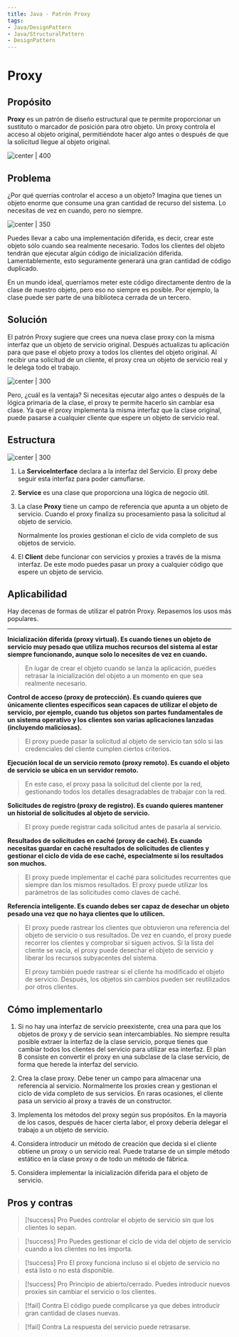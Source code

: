 ```yaml
---
title: Java - Patrón Proxy
tags:  
- Java/DesignPattern
- Java/StructuralPattern
- DesignPattern
---
```


# Proxy

## Propósito

**Proxy** es un patrón de diseño estructural que te permite proporcionar un sustituto o marcador de posición para otro objeto. Un proxy controla el acceso al objeto original, permitiéndote hacer algo antes o después de que la solicitud llegue al objeto original.

![center | 400](https://refactoring.guru/images/patterns/content/proxy/proxy.png)

## Problema

¿Por qué querrías controlar el acceso a un objeto? Imagina que tienes un objeto enorme que consume una gran cantidad de recurso del sistema. Lo necesitas de vez en cuando, pero no siempre.

![center | 350](https://refactoring.guru/images/patterns/diagrams/proxy/problem-es.png)

Puedes llevar a cabo una implementación diferida, es decir, crear este objeto sólo cuando sea realmente necesario. Todos los clientes del objeto tendrán que ejecutar algún código de inicialización diferida. Lamentablemente, esto seguramente generará una gran cantidad de código duplicado.

En un mundo ideal, querríamos meter este código directamente dentro de la clase de nuestro objeto, pero eso no siempre es posible. Por ejemplo, la clase puede ser parte de una biblioteca cerrada de un tercero.

## Solución

El patrón Proxy sugiere que crees una nueva clase proxy con la misma interfaz que un objeto de servicio original. Después actualizas tu aplicación para que pase el objeto proxy a todos los clientes del objeto original. Al recibir una solicitud de un cliente, el proxy crea un objeto de servicio real y le delega todo el trabajo.

![center | 300](https://refactoring.guru/images/patterns/diagrams/proxy/solution-es.png)

Pero, ¿cuál es la ventaja? Si necesitas ejecutar algo antes o después de la lógica primaria de la clase, el proxy te permite hacerlo sin  cambiar esa clase. Ya que el proxy implementa la misma interfaz que la clase original, puede pasarse a cualquier cliente que espere un objeto de servicio real.

## Estructura

![center | 300](https://refactoring.guru/images/patterns/diagrams/proxy/structure-indexed.png)

1. La **ServiceInterface** declara a la interfaz del Servicio. El proxy debe seguir esta interfaz para poder camuflarse.
   
2. **Service** es una clase que proporciona una lógica de negocio útil.
   
3. La clase **Proxy** tiene un campo de referencia que apunta a un objeto de servicio. Cuando el proxy finaliza su procesamiento pasa la solicitud al objeto de servicio.
   
   Normalmente los proxies gestionan el ciclo de vida completo de sus objetos de servicio.
   
4. El **Client** debe funcionar con servicios y proxies a través de la misma interfaz. De este modo puedes pasar un proxy a cualquier código que espere un objeto de servicio.

## Aplicabilidad

Hay decenas de formas de utilizar el patrón Proxy. Repasemos los usos más populares.

---

**Inicialización diferida (proxy virtual). Es cuando tienes un objeto de servicio muy pesado que utiliza muchos recursos del sistema al estar siempre funcionando, aunque solo lo necesites de vez en cuando.**

> En lugar de crear el objeto cuando se lanza la aplicación, puedes retrasar la inicialización del objeto a un momento en que sea realmente necesario.

**Control de acceso (proxy de protección). Es cuando quieres que únicamente clientes específicos sean capaces de utilizar el objeto de servicio, por ejemplo, cuando tus objetos son partes fundamentales de un sistema operativo y los clientes son varias aplicaciones lanzadas (incluyendo maliciosas).**

> El proxy puede pasar la solicitud al objeto de servicio tan sólo si las credenciales del cliente cumplen ciertos criterios.

**Ejecución local de un servicio remoto (proxy remoto). Es cuando el objeto de servicio se ubica en un servidor remoto.**

> En este caso, el proxy pasa la solicitud del cliente por la red, gestionando todos los detalles desagradables de trabajar con la red.

**Solicitudes de registro (proxy de registro). Es cuando quieres mantener un historial de solicitudes al objeto de servicio.**

> El proxy puede registrar cada solicitud antes de pasarla al servicio.

**Resultados de solicitudes en caché (proxy de caché). Es cuando necesitas guardar en caché resultados de solicitudes de clientes y gestionar el ciclo de vida de ese caché, especialmente si los resultados son muchos.**

> El proxy puede implementar el caché para solicitudes recurrentes que siempre dan los mismos resultados. El proxy puede utilizar los parámetros de las solicitudes como claves de caché.

**Referencia inteligente. Es cuando debes ser capaz de desechar un objeto pesado una vez que no haya clientes que lo utilicen.**

> El proxy puede rastrear los clientes que obtuvieron una referencia del objeto de servicio o sus resultados. De vez en cuando, el proxy puede recorrer los clientes y comprobar si siguen activos. Si la lista del cliente se vacía, el proxy puede desechar el objeto de servicio y liberar los recursos subyacentes del sistema.
>
> El proxy también puede rastrear si el cliente ha modificado el objeto de servicio. Después, los objetos sin cambios pueden ser reutilizados por otros clientes.

## Cómo implementarlo

1.  Si no hay una interfaz de servicio preexistente, crea una para que los objetos de proxy y de servicio sean intercambiables. No siempre resulta posible extraer la interfaz de la clase servicio, porque tienes que cambiar todos los clientes del servicio para utilizar esa interfaz. El plan B consiste en convertir el proxy en una subclase de la clase servicio, de forma que herede la interfaz del servicio.

2.  Crea la clase proxy. Debe tener un campo para almacenar una referencia al servicio. Normalmente los proxies crean y gestionan el ciclo de vida completo de sus servicios. En raras ocasiones, el cliente pasa un servicio al proxy a través de un constructor.

3.  Implementa los métodos del proxy según sus propósitos. En la mayoría de los casos, después de hacer cierta labor, el proxy debería delegar el trabajo a un objeto de servicio.

4.  Considera introducir un método de creación que decida si el cliente obtiene un proxy o un servicio real. Puede tratarse de un simple método estático en la clase proxy o de todo un método de fábrica.

5.  Considera implementar la inicialización diferida para el objeto de servicio.

## Pros y contras

> [!success] Pro
> Puedes controlar el objeto de servicio sin que los clientes lo sepan.

> [!success] Pro
> Puedes gestionar el ciclo de vida del objeto de servicio cuando a los clientes no les importa.

> [!success] Pro
> El proxy funciona incluso si el objeto de servicio no está listo o no está disponible.

> [!success] Pro
> Principio de abierto/cerrado. Puedes introducir nuevos proxies sin cambiar el servicio o los clientes.

> [!fail] Contra
>  El código puede complicarse ya que debes introducir gran cantidad de clases nuevas.

> [!fail] Contra
>  La respuesta del servicio puede retrasarse.